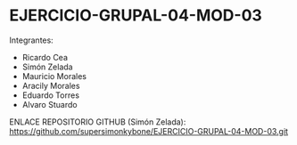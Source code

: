 # EJERCICIO-GRUPAL-04-MOD-03
Integrantes:
- Ricardo Cea
- Simón Zelada
- Mauricio Morales
- Aracily Morales
- Eduardo Torres
- Alvaro Stuardo

ENLACE REPOSITORIO GITHUB (Simón Zelada):
https://github.com/supersimonkybone/EJERCICIO-GRUPAL-04-MOD-03.git